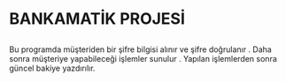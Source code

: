 # BANKAMATİK PROJESİ

##
Bu programda müşteriden bir şifre bilgisi alınır ve şifre doğrulanır . Daha sonra müşteriye yapabileceği işlemler sunulur . Yapılan işlemlerden sonra güncel bakiye yazdırılır.